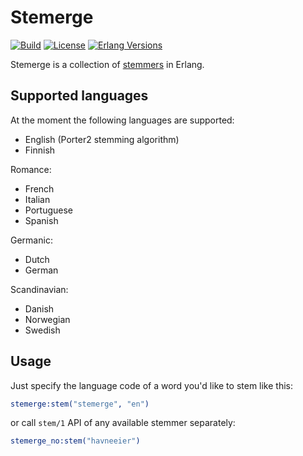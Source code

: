 # Stemerge

[![Build](https://img.shields.io/github/actions/workflow/status/donderom/stemerge/main.yml?style=flat-square&logo=github)](https://github.com/donderom/stemerge/actions/workflows/main.yml)
[![License](https://img.shields.io/github/license/donderom/stemerge?style=flat-square)](https://github.com/donderom/stemerge/blob/main/LICENSE)
[![Erlang Versions](https://img.shields.io/badge/Erlang-26%20to%2028-b83998?logo=erlang&style=flat-square)](https://www.erlang.org)

Stemerge is a collection of [stemmers](http://en.wikipedia.org/wiki/Stemming) in Erlang.

## Supported languages

At the moment the following languages are supported:

* English (Porter2 stemming algorithm)
* Finnish

Romance:

* French
* Italian
* Portuguese
* Spanish

Germanic:

* Dutch
* German

Scandinavian:

* Danish
* Norwegian
* Swedish

## Usage

Just specify the language code of a word you'd like to stem like this:

```erlang
stemerge:stem("stemerge", "en")
```

or call ```stem/1``` API of any available stemmer separately:

```erlang
stemerge_no:stem("havneeier")
```
